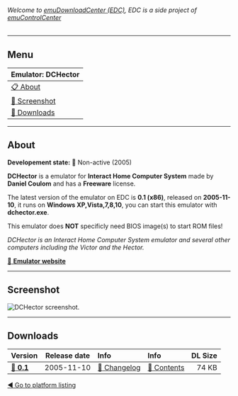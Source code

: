 ###### Welcome to [emuDownloadCenter (EDC)](https://github.com/PhoenixInteractiveNL/emuDownloadCenter/wiki/), EDC is a side project of [emuControlCenter](https://github.com/PhoenixInteractiveNL/emuControlCenter/wiki/)
***
## Menu
| **Emulator: DCHector** |
|:---------|
| [:clipboard: About](#about) |
| [:sunrise: Screenshot](#screenshot) |
| [:floppy_disk: Downloads](#downloads) |
***
## About
**Developement state:** :red_circle: Non-active (2005)

**DCHector** is a emulator for **Interact Home Computer System** made by **Daniel Coulom** and has a **Freeware** license.

The latest version of the emulator on EDC is **0.1 (x86)**, released on **2005-11-10**, it runs on **Windows XP,Vista,7,8,10**, you can start this emulator with **dchector.exe**.

This emulator does **NOT** specificly need BIOS image(s) to start ROM files!

_DCHector is an Interact Home Computer System emulator and several other computers including the Victor and the Hector._

[:link: **Emulator website**](http://dchector.free.fr)
***
## Screenshot
![](https://raw.githubusercontent.com/PhoenixInteractiveNL/emuDownloadCenter/master/hooks/dchector/screen.jpg "DCHector screenshot.")
***
## Downloads
| Version  | Release date  | Info       | Info       | DL Size    |
|:---------|:-------------:|:-----------|:-----------|-----------:|
| [:floppy_disk: **0.1**](https://github.com/PhoenixInteractiveNL/edc-repo0003/raw/master/dchector/0.1.7z) | 2005-11-10 | [:page_facing_up: Changelog](https://github.com/PhoenixInteractiveNL/edc-repo0003/blob/master/dchector/0.1_changelog.txt) | [:mag_right: Contents](https://github.com/PhoenixInteractiveNL/edc-repo0003/blob/master/dchector/0.1_contents.txt) | 74 KB |

[:arrow_backward: Go to platform listing](https://github.com/PhoenixInteractiveNL/emuDownloadCenter/wiki/EDC-Platform-List)
